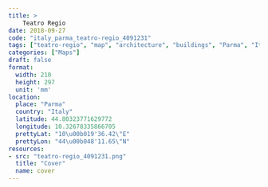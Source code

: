 ```yaml
---
title: > 
    Teatro Regio
date: 2018-09-27
code: "italy_parma_teatro-regio_4091231"
tags: ["teatro-regio", "map", "architecture", "buildings", "Parma", "Italy"]
categories: ["Maps"]
draft: false
format:
  width: 210
  height: 297
  unit: 'mm'
location:
  place: "Parma"
  country: "Italy"
  latitude: 44.80323771629772
  longitude: 10.32678335866705
  prettyLat: "10\u00b019'36.42\"E"
  prettyLon: "44\u00b048'11.65\"N"
resources:
- src: "teatro-regio_4091231.png"
  title: "Cover"
  name: cover
---
```

